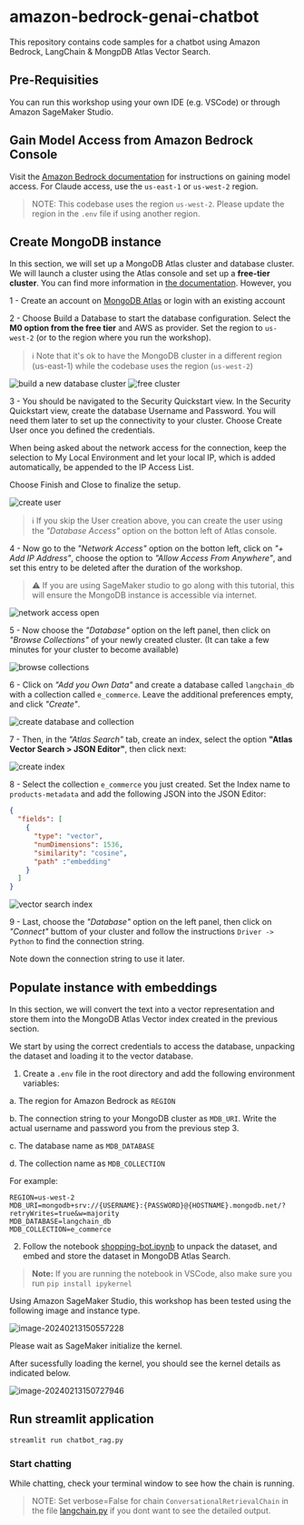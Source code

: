 # amazon-bedrock-genai-chatbot

This repository contains code samples for a chatbot using Amazon Bedrock, LangChain & MongpDB Atlas Vector Search.



## Pre-Requisities

You can run this workshop using your own IDE (e.g. VSCode) or through Amazon SageMaker Studio. 



## Gain Model Access from Amazon Bedrock Console

Visit the [Amazon Bedrock documentation](https://docs.aws.amazon.com/bedrock/latest/userguide/model-access.html) for instructions on gaining model access. For Claude access, use the `us-east-1` or `us-west-2` region.

> NOTE: This codebase uses the region `us-west-2`. Please update the region in the `.env` file if using another region.

## Create MongoDB instance

In this section, we will set up a MongoDB Atlas cluster and database cluster. We will launch a cluster using the Atlas console and set up a **free-tier cluster**. You can find more information in [the documentation](https://www.mongodb.com/basics/create-database). However, you

1 - Create an account on [MongoDB Atlas](https://cloud.mongodb.com/) or login with an existing account

2 - Choose Build a Database to start the database configuration. Select the **M0 option from the free tier** and AWS as provider. Set the region to `us-west-2` (or to the region where you run the workshop).

> ℹ️ Note that it's ok to have the MongoDB cluster in a different region (us-east-1) while the codebase uses the region (`us-west-2`)

![build a new database cluster](images/mongodb-atlas-1.png)
![free cluster](images/mongodb-atlas-2.png)

3 - You should be navigated to the Security Quickstart view. In the Security Quickstart view, create the database Username and Password. You will need them later to set up the connectivity to your cluster. Choose Create User once you defined the credentials.

When being asked about the network access for the connection, keep the selection to My Local Environment and let your local IP, which is added automatically, be appended to the IP Access List.

Choose Finish and Close to finalize the setup.

![create user](images/mongodb-atlas-2-5.png)

> ℹ️ If you skip the User creation above, you can create the user using the _"Database Access"_ option on the botton left of Atlas console.

4 - Now go to the _"Network Access"_ option on the botton left, click on _"+ Add IP Address"_, choose the option to _"Allow Access From Anywhere"_, and set this entry to be deleted after the duration of the workshop.

> &#x26a0;&#xfe0f; If you are using SageMaker studio to go along with this tutorial, this will ensure the MongoDB instance is accessible via internet.

![network access open](images/mongodb-atlas-3.png)

5 - Now choose the _"Database"_ option on the left panel, then click on _"Browse Collections"_ of your newly created cluster. (It can take a few minutes for your cluster to become available)

![browse collections](images/mongodb-atlas-4.png)

6 - Click on _"Add you Own Data"_ and create a database called `langchain_db` with a collection called `e_commerce`. Leave the additional preferences empty, and click _"Create"_.

![create database and collection](images/mongodb-atlas-5.png)

7 - Then, in the _"Atlas Search"_ tab, create an index, select the option **"Atlas Vector Search > JSON Editor"**, then click next:

![create index](images/mongodb-atlas-6.png)

8 - Select the collection `e_commerce` you just created. Set the Index name to `products-metadata` and add the following JSON into the JSON Editor:

```json
{
  "fields": [
    {
      "type": "vector",
      "numDimensions": 1536,
      "similarity": "cosine",
      "path" :"embedding"
    }
  ]
}
```

![vector search index](images/mongodb-atlas-7.png)

9 - Last, choose the _"Database"_ option on the left panel, then click on _"Connect"_ buttom of your cluster and follow the instructions `Driver -> Python` to find the connection string.

Note down the connection string to use it later.

## Populate instance with embeddings

In this section, we will convert the text into a vector representation and store them into the MongoDB Atlas Vector index created in the previous section. 

We start by using the correct credentials to access the database, unpacking the dataset and loading it to the vector database.

1. Create a `.env` file in the root directory and add the following environment variables:

a. The region for Amazon Bedrock as `REGION`

b. The connection string to your MongoDB cluster as `MDB_URI`. Write the actual username and password you from the previous step 3.

c. The database name as `MDB_DATABASE`

d. The collection name as `MDB_COLLECTION`

For example:

```env
REGION=us-west-2
MDB_URI=mongodb+srv://{USERNAME}:{PASSWORD}@{HOSTNAME}.mongodb.net/?retryWrites=true&w=majority
MDB_DATABASE=langchain_db
MDB_COLLECTION=e_commerce
```



2. Follow the notebook [shopping-bot.ipynb](shopping-bot.ipynb) to unpack the dataset, and embed and store the dataset in MongoDB Atlas Search.

> **Note:** If you are running the notebook in VSCode, also make sure you run `pip install ipykernel`



Using Amazon SageMaker Studio, this workshop has been tested using the following image and instance type. 

![image-20240213150557228](./assets/image-20240213150557228.png)

Please wait as SageMaker initialize the kernel.

After sucessfully loading the kernel, you should see the kernel details as indicated below. 

![image-20240213150727946](./assets/image-20240213150727946.png)



## Run streamlit application

```bash
streamlit run chatbot_rag.py
```

### Start chatting

While chatting, check your terminal window to see how the chain is running.
> NOTE: Set verbose=False for chain `ConversationalRetrievalChain` in the file [langchain.py](utils/langchain.py) if you dont want to see the detailed output.
